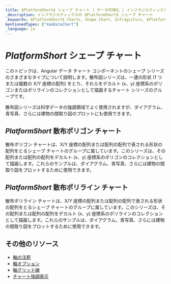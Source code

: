 ```yaml
---
title: $PlatformShort$ シェープ チャート | データ可視化 | インフラジスティックス
_description: インフラジスティックスの $PlatformShort$ シェープ チャート
_keywords: $PlatformShort$ Charts, Shape Chart, Infragistics, $PlatformShort$ チャート, シェープ チャート, インフラジスティックス
mentionedTypes: ["XamDataChart"]
_language: ja
---
```

# $PlatformShort$ シェープ チャート

このトピックは、Angular データ チャート コンポーネントのシェープ シリーズのさまざまなタイプについて説明します。散布図シリーズは、一連の形状 (1 つまたは複数の X/Y 座標の配列) をとり、それらをデカルト (x、y) 座標系のポリゴンまたはポリラインのコレクションとして描画するチャート シリーズのグループです。

散布図シリーズは科学データの強調領域でよく使用されますが、ダイアグラム、青写真、さらには建物の間取り図のプロットにも使用できます。

## $PlatformShort$ 散布ポリゴン チャート

散布ポリゴン チャートは、X/Y 座標の配列または配列の配列で表される形状の配列をとるシェープ チャートのグループに属しています。このシリーズは、その配列または配列の配列をデカルト (x、y) 座標系のポリゴンのコレクションとして描画します。これらのサンプルは、ダイアグラム、青写真、さらには建物の間取り図をプロットするために使用できます。


<code-view style="height: 400px" 
           data-demos-base-url="{environment:dvDemosBaseUrl}" 
           iframe-src="{environment:dvDemosBaseUrl}/charts/data-chart-type-scatter-polygon-series" 
           alt="$PlatformShort$ 散布ポリゴン チャート" >
</code-view>

<div class="divider--half"></div>

## $PlatformShort$ 散布ポリライン チャート

散布ポリライン チャートは、X/Y 座標の配列または配列の配列で表される形状の配列をとるシェープ チャートのグループに属しています。このシリーズは、その配列または配列の配列をデカルト (x、y) 座標系のポリラインのコレクションとして描画します。これらのサンプルは、ダイアグラム、青写真、さらには建物の間取り図をプロットするために使用できます。

<code-view style="height: 400px" 
           data-demos-base-url="{environment:dvDemosBaseUrl}" 
           iframe-src="{environment:dvDemosBaseUrl}/charts/data-chart-type-scatter-polyline-series" 
           alt="$PlatformShort$ 散布ポリライン チャート" >
</code-view>

<div class="divider--half"></div>

## その他のリソース
- [軸の注釈](data-chart-axis-annotations.md)
- [軸オプション](chart-features-axis-options.md)
- [軸グリッド線](chart-features-axis-gridlines.md)
- [チャート強調表示](chart-features-highlighting.md)

<!-- TODO list API links used in this topic 
## API Members
-->